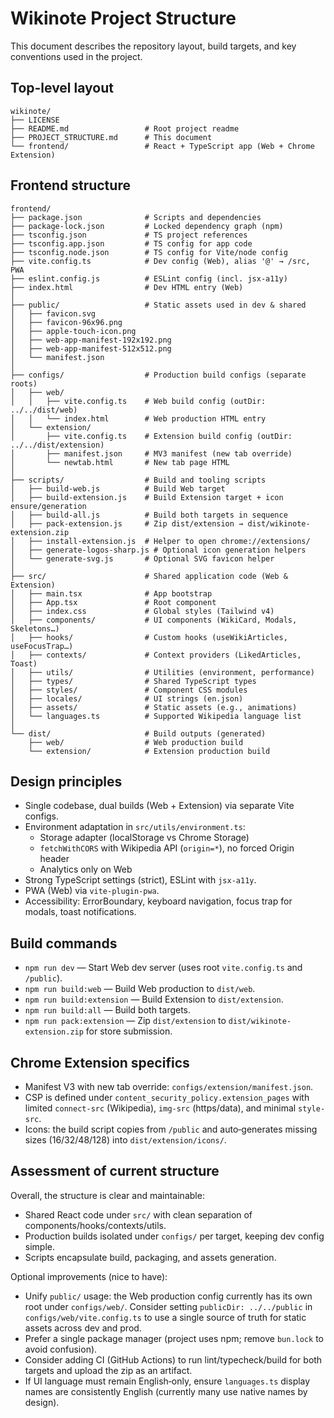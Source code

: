 # Wikinote Project Structure

This document describes the repository layout, build targets, and key conventions used in the project.

## Top-level layout

```
wikinote/
├── LICENSE
├── README.md                 # Root project readme
├── PROJECT_STRUCTURE.md      # This document
└── frontend/                 # React + TypeScript app (Web + Chrome Extension)
```

## Frontend structure

```
frontend/
├── package.json              # Scripts and dependencies
├── package-lock.json         # Locked dependency graph (npm)
├── tsconfig.json             # TS project references
├── tsconfig.app.json         # TS config for app code
├── tsconfig.node.json        # TS config for Vite/node config
├── vite.config.ts            # Dev config (Web), alias '@' → /src, PWA
├── eslint.config.js          # ESLint config (incl. jsx-a11y)
├── index.html                # Dev HTML entry (Web)
│
├── public/                   # Static assets used in dev & shared
│   ├── favicon.svg
│   ├── favicon-96x96.png
│   ├── apple-touch-icon.png
│   ├── web-app-manifest-192x192.png
│   ├── web-app-manifest-512x512.png
│   └── manifest.json
│
├── configs/                  # Production build configs (separate roots)
│   ├── web/
│   │   ├── vite.config.ts    # Web build config (outDir: ../../dist/web)
│   │   └── index.html        # Web production HTML entry
│   └── extension/
│       ├── vite.config.ts    # Extension build config (outDir: ../../dist/extension)
│       ├── manifest.json     # MV3 manifest (new tab override)
│       └── newtab.html       # New tab page HTML
│
├── scripts/                  # Build and tooling scripts
│   ├── build-web.js          # Build Web target
│   ├── build-extension.js    # Build Extension target + icon ensure/generation
│   ├── build-all.js          # Build both targets in sequence
│   ├── pack-extension.js     # Zip dist/extension → dist/wikinote-extension.zip
│   ├── install-extension.js  # Helper to open chrome://extensions/
│   ├── generate-logos-sharp.js # Optional icon generation helpers
│   └── generate-svg.js       # Optional SVG favicon helper
│
├── src/                      # Shared application code (Web & Extension)
│   ├── main.tsx              # App bootstrap
│   ├── App.tsx               # Root component
│   ├── index.css             # Global styles (Tailwind v4)
│   ├── components/           # UI components (WikiCard, Modals, Skeletons…)
│   ├── hooks/                # Custom hooks (useWikiArticles, useFocusTrap…)
│   ├── contexts/             # Context providers (LikedArticles, Toast)
│   ├── utils/                # Utilities (environment, performance)
│   ├── types/                # Shared TypeScript types
│   ├── styles/               # Component CSS modules
│   ├── locales/              # UI strings (en.json)
│   ├── assets/               # Static assets (e.g., animations)
│   └── languages.ts          # Supported Wikipedia language list
│
└── dist/                     # Build outputs (generated)
    ├── web/                  # Web production build
    └── extension/            # Extension production build
```

## Design principles

- Single codebase, dual builds (Web + Extension) via separate Vite configs.
- Environment adaptation in `src/utils/environment.ts`:
  - Storage adapter (localStorage vs Chrome Storage)
  - `fetchWithCORS` with Wikipedia API (`origin=*`), no forced Origin header
  - Analytics only on Web
- Strong TypeScript settings (strict), ESLint with `jsx-a11y`.
- PWA (Web) via `vite-plugin-pwa`.
- Accessibility: ErrorBoundary, keyboard navigation, focus trap for modals, toast notifications.

## Build commands

- `npm run dev` — Start Web dev server (uses root `vite.config.ts` and `/public`).
- `npm run build:web` — Build Web production to `dist/web`.
- `npm run build:extension` — Build Extension to `dist/extension`.
- `npm run build:all` — Build both targets.
- `npm run pack:extension` — Zip `dist/extension` to `dist/wikinote-extension.zip` for store submission.

## Chrome Extension specifics

- Manifest V3 with new tab override: `configs/extension/manifest.json`.
- CSP is defined under `content_security_policy.extension_pages` with limited `connect-src` (Wikipedia), `img-src` (https/data), and minimal `style-src`.
- Icons: the build script copies from `/public` and auto‑generates missing sizes (16/32/48/128) into `dist/extension/icons/`.

## Assessment of current structure

Overall, the structure is clear and maintainable:
- Shared React code under `src/` with clean separation of components/hooks/contexts/utils.
- Production builds isolated under `configs/` per target, keeping dev config simple.
- Scripts encapsulate build, packaging, and assets generation.

Optional improvements (nice to have):
- Unify `public/` usage: the Web production config currently has its own root under `configs/web/`. Consider setting `publicDir: ../../public` in `configs/web/vite.config.ts` to use a single source of truth for static assets across dev and prod.
- Prefer a single package manager (project uses npm; remove `bun.lock` to avoid confusion).
- Consider adding CI (GitHub Actions) to run lint/typecheck/build for both targets and upload the zip as an artifact.
- If UI language must remain English‑only, ensure `languages.ts` display names are consistently English (currently many use native names by design). 